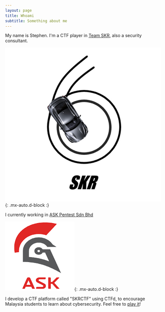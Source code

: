 ```yaml
---
layout: page
title: Whoami
subtitle: Something about me
---
```


My name is Stephen. I'm a CTF player in [Team SKR](https://ctftime.org/team/67702), also a security consultant. 

![skr](/assets/img/skr.jpeg){: .mx-auto.d-block :}

I currently working in [ASK Pentest Sdn Bhd](https://www.ask-pentest.com/)

![ask](/assets/img/ask.png){: .mx-auto.d-block :}

I develop a CTF platform called "SKRCTF" using CTFd, to encourage Malaysia students to learn about cybersecurity. Feel free to [play it](https://skrctf.me)!